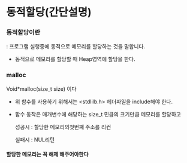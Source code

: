 # 동적할당(간단설명)

### 동적할당이란

 : 프로그램 실행중에 동적으로 메모리를 할당하는 것을 말합니다.

+ 동적으로 메모리를 할당할 때 Heap영역에 할당을 한다.



### malloc

Void*malloc(size_t size) 이다

+ 위 함수를 사용하기 위해서는 <stdlilb.h> 헤더파일을 include해야 한다.

+ 함수 동작은 매개변수에 해당하는 size_t 민큼의 크기만큼 메모리를 할당하고

  성공시 : 할당한 메모리의첫번째 주소를 리컨

  실패시 : NUL리턴

#### 할당한 메모리는 꼭 해제 해주어야한다

